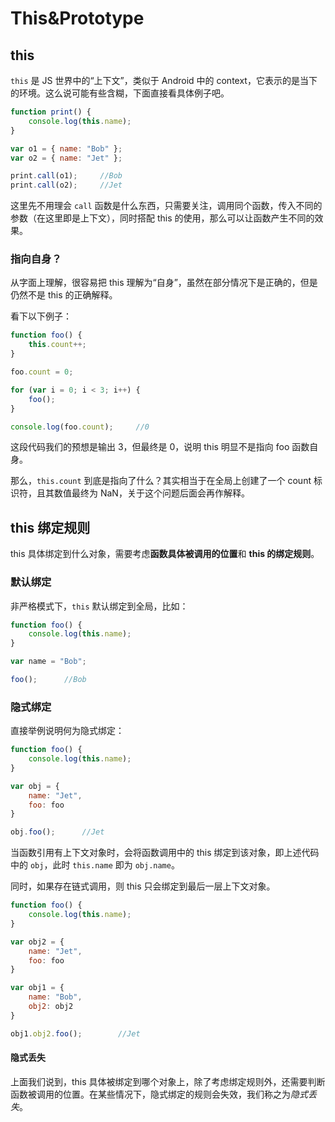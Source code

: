 # This&Prototype

## this

`this` 是 JS 世界中的“上下文”，类似于 Android 中的 context，它表示的是当下的环境。这么说可能有些含糊，下面直接看具体例子吧。

```js
function print() {
    console.log(this.name);
}

var o1 = { name: "Bob" };
var o2 = { name: "Jet" };

print.call(o1);		//Bob
print.call(o2);		//Jet
```

这里先不用理会 `call` 函数是什么东西，只需要关注，调用同个函数，传入不同的参数（在这里即是上下文），同时搭配 this 的使用，那么可以让函数产生不同的效果。

### 指向自身？

从字面上理解，很容易把 this 理解为“自身”，虽然在部分情况下是正确的，但是仍然不是 this 的正确解释。

看下以下例子：

```js
function foo() {
    this.count++;
}

foo.count = 0;

for (var i = 0; i < 3; i++) {
    foo();
}

console.log(foo.count);		//0
```

这段代码我们的预想是输出 3，但最终是 0，说明 this 明显不是指向 foo 函数自身。

那么，`this.count` 到底是指向了什么？其实相当于在全局上创建了一个 count 标识符，且其数值最终为 NaN，关于这个问题后面会再作解释。

## this 绑定规则

this 具体绑定到什么对象，需要考虑**函数具体被调用的位置**和 **this 的绑定规则**。

### 默认绑定

非严格模式下，`this` 默认绑定到全局，比如：

```js
function foo() {
    console.log(this.name);
}

var name = "Bob";

foo();		//Bob
```

### 隐式绑定

直接举例说明何为隐式绑定：

```js
function foo() {
    console.log(this.name);
}

var obj = {
    name: "Jet",
    foo: foo
}

obj.foo();		//Jet
```

当函数引用有上下文对象时，会将函数调用中的 this 绑定到该对象，即上述代码中的 `obj`，此时 `this.name` 即为 `obj.name`。

同时，如果存在链式调用，则 this 只会绑定到最后一层上下文对象。

```js
function foo() {
    console.log(this.name);
}

var obj2 = {
    name: "Jet",
    foo: foo
}

var obj1 = {
    name: "Bob",
    obj2: obj2
}

obj1.obj2.foo();		//Jet
```

#### 隐式丢失

上面我们说到，this 具体被绑定到哪个对象上，除了考虑绑定规则外，还需要判断函数被调用的位置。在某些情况下，隐式绑定的规则会失效，我们称之为*隐式丢失*。


